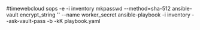 #timewebcloud
sops -e -i inventory
mkpasswd --method=sha-512
ansible-vault encrypt_string '' --name worker_secret
ansible-playbook -i inventory --ask-vault-pass  -b -kK playbook.yaml